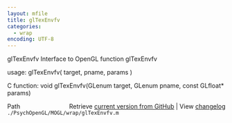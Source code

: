 ```yaml
---
layout: mfile
title: glTexEnvfv
categories:
  - wrap
encoding: UTF-8
---
```


glTexEnvfv  Interface to OpenGL function glTexEnvfv  

usage:  glTexEnvfv( target, pname, params )  

C function:  void glTexEnvfv(GLenum target, GLenum pname, const GLfloat\* params)  


<div class="code_header" style="text-align:right;">
  <span style="float:left;">Path&nbsp;&nbsp;</span> <span class="counter">Retrieve <a href=
  "https://raw.github.com/Psychtoolbox-3/Psychtoolbox-3/beta/./PsychOpenGL/MOGL/wrap/glTexEnvfv.m">current version from GitHub</a> | View <a href=
  "https://github.com/Psychtoolbox-3/Psychtoolbox-3/commits/beta/./PsychOpenGL/MOGL/wrap/glTexEnvfv.m">changelog</a></span>
</div>
<div class="code">
  <code>./PsychOpenGL/MOGL/wrap/glTexEnvfv.m</code>
</div>
